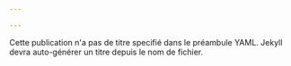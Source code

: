```yaml
---

---
```


Cette publication n'a pas de titre specifié dans le préambule YAML. Jekyll devra auto-générer un titre depuis le nom de fichier.
